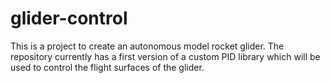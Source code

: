 # glider-control
This is a project to create an autonomous model rocket glider. The repository currently has a first version of a custom PID library which will be used to control the flight surfaces of the glider.
